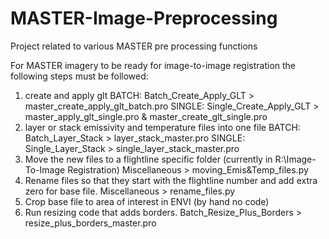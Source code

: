 # MASTER-Image-Preprocessing
Project related to various MASTER pre processing functions

For MASTER imagery to be ready for image-to-image registration the following steps must be followed:

1. create and apply glt
	BATCH: Batch_Create_Apply_GLT > master_create_apply_glt_batch.pro
	SINGLE: Single_Create_Apply_GLT > master_apply_glt_single.pro & master_create_glt_single.pro
2. layer or stack emissivity and temperature files into one file
	BATCH: Batch_Layer_Stack > layer_stack_master.pro
	SINGLE: Single_Layer_Stack > single_layer_stack_master.pro
3. Move the new files to a flightline specific folder (currently in R:\Image-To-Image Registration\)
	Miscellaneous > moving_Emis&Temp_files.py
4. Rename files so that they start with the flightline number and add extra zero for base file.
	Miscellaneous > rename_files.py
5. Crop base file to area of interest in ENVI (by hand no code)
6. Run resizing code that adds borders. 
	Batch_Resize_Plus_Borders > resize_plus_borders_master.pro
